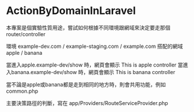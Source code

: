 # ActionByDomainInLaravel
本專案是個實驗性質用途，嘗試如何根據不同環境跟網域來決定要走那個router/controller

環境 example-dev.com / example-staging.com / example.com
搭配的網域 apple / banana

當進入apple.example-dev/show 時，網頁會顯示 This is apple controller
當進入banana.example-dev/show 時，網頁會顯示 This is banana controller

當不論是apple或banana都是走到相同的地方時，則會共用功能，例如 common.php

主要決策路徑的判斷，寫在 app/Providers/RouteServiceProvider.php
